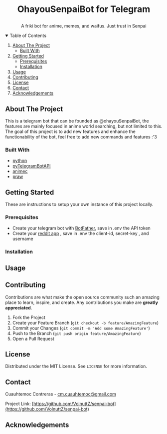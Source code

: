 # <p align="center">OhayouSenpaiBot for Telegram
<p align="center">A friki bot for anime, memes, and waifus. Just trust in Senpai


<details open="open">
  <summary>Table of Contents</summary>
  <ol>
    <li>
      <a href="#about-the-project">About The Project</a>
      <ul>
        <li><a href="#built-with">Built With</a></li>
      </ul>
    </li>
    <li>
      <a href="#getting-started">Getting Started</a>
      <ul>
        <li><a href="#prerequisites">Prerequisites</a></li>
        <li><a href="#installation">Installation</a></li>
      </ul>
    </li>
    <li><a href="#usage">Usage</a></li>
    <li><a href="#contributing">Contributing</a></li>
    <li><a href="#license">License</a></li>
    <li><a href="#contact">Contact</a></li>
    <li><a href="#acknowledgements">Acknowledgements</a></li>
  </ol>
</details>


## About The Project

This is a telegram bot that can be founded as @ohayouSenpaiBot, the features are mainly focused in anime world searching, but not limited to this. 
The goal of this project is to add new features and enhance the functionability of the bot, feel free to add new commands and features :'3

### Built With

* [python](https://www.python.org/)
* [pyTelegramBotAPI](https://github.com/eternnoir/pyTelegramBotAPI)
* [animec](https://pypi.org/project/animec/)
* [praw](https://github.com/praw-dev/praw)


## Getting Started

These are instructions to setup your own instance of this project locally. 

### Prerequisites

* Create your telegram bot with [BotFather](https://core.telegram.org/bots#6-botfather), save in .env the API token
* Create your [reddit app](https://www.reddit.com/prefs/apps) , save in .env the client-id, secret-key , and username

### Installation


## Usage


## Contributing

Contributions are what make the open source community such an amazing place to learn, inspire, and create. Any contributions you make are **greatly appreciated**.

1. Fork the Project
2. Create your Feature Branch (`git checkout -b feature/AmazingFeature`)
3. Commit your Changes (`git commit -m 'Add some AmazingFeature'`)
4. Push to the Branch (`git push origin feature/AmazingFeature`)
5. Open a Pull Request


## License

Distributed under the MIT License. See `LICENSE` for more information.


## Contact

Cuauhtemoc Contreras - cm.cuauhtemoc@gmail.com

Project Link: [https://github.com/VolnuttZ/senpai-bot](https://github.com/VolnuttZ/senpai-bot)


## Acknowledgements
